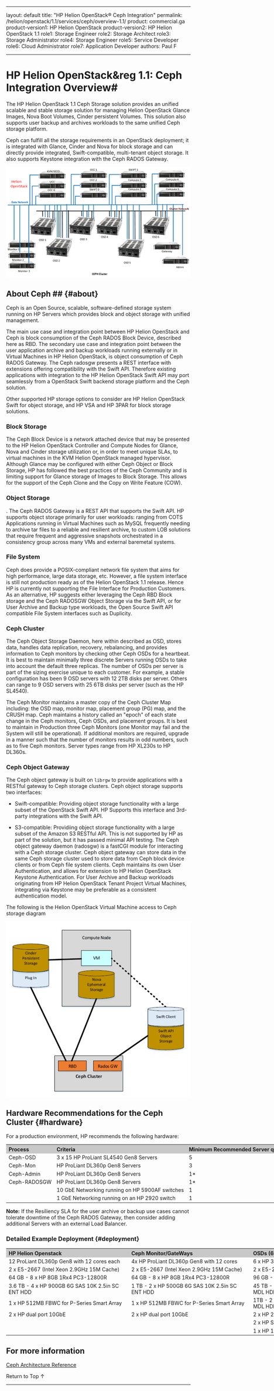  ---
layout: default
title: "HP Helion OpenStack&#174; Ceph Integration"
permalink: /helion/openstack/1.1/services/ceph/overview-1.1/
product: commercial.ga
product-version1: HP Helion OpenStack
product-version2: HP Helion OpenStack 1.1
role1: Storage Engineer
role2: Storage Architect 
role3: Storage Administrator 
role4: Storage Engineer
role5: Service Developer 
role6: Cloud Administrator 
role7: Application Developer 
authors: Paul F

---
<!--PUBLISHED-->

<script>

function PageRefresh {
onLoad="window.refresh"
}

PageRefresh();

</script>

<!--
<p style="font-size: small;"> <a href="/helion/openstack/1.1/services/object/overview/">&#9664; PREV</a> | <a href="/helion/openstack/1.1/services/overview/">&#9650; UP</a> | <a href="/helion/openstack/1.1/services/swift/deployment-scale-out/"> NEXT &#9654</a> </p>
-->

# HP Helion OpenStack&reg 1.1: Ceph Integration Overview#

The HP Helion OpenStack 1.1 Ceph Storage solution provides an unified scalable and stable storage solution for managing Helion OpenStack Glance Images, Nova Boot Volumes, Cinder persistent Volumes. This solution also supports user backup and archives workloads to the same unified Ceph storage platform.

Ceph can fulfill all the storage requirements in an OpenStack deployment; it is integrated with Glance, Cinder and Nova for block storage and can directly provide integrated, Swift-compatible, multi-tenant object storage. It also supports Keystone integration with the Ceph RADOS Gateway.

<img src="media/cephimplementation50.png">

## About Ceph ## {#about} 


Ceph is an Open Source, scalable, software-defined storage system running on HP Servers which provides block and object storage with unified management.

The main use case and integration point between HP Helion OpenStack and Ceph is block consumption of the Ceph RADOS Block Device,  described here as RBD. The secondary use case and integration point between the user application archive and backup workloads running externally or in Virtual Machines in HP Helion OpenStack, is object consumption of Ceph RADOS Gateway. The Ceph radosgw presents a REST interface with extensions offering compatibility with the Swift API. Therefore existing applications with integration to the HP Helion OpenStack Swift API may port seamlessly from a OpenStack Swift backend storage platform and the Ceph solution.

Other supported HP storage options to consider are HP Helion OpenStack Swift for object storage, and HP VSA and HP 3PAR for block storage solutions.

### Block Storage

The Ceph Block Device is a network attached device that may be presented to the HP Helion OpenStack Controller and Compute Nodes for Glance, Nova and Cinder storage utilization or, in order to meet unique SLAs, to virtual machines in the KVM Helion OpenStack managed hypervisor.   Although Glance may be configured with either Ceph Object or Block Storage, HP has followed the best practices of the Ceph Community and is limiting support for Glance storage of Images to Block Storage.  This allows for the support of the Ceph Clone and the Copy on Write Feature (COW).

### Object Storage
.
The Ceph RADOS Gateway is a REST API that supports the Swift API. HP supports object storage primarily for user workloads: ranging from COTS Applications running in Virtual Machines such as MySQL frequently needing to archive tar files to a reliable and resilient archive, to custom LOB solutions that require frequent and aggressive snapshots orchestrated in a consistency group across many VMs and external baremetal systems.

### File System ###
Ceph does provide a POSIX-compliant network file system that aims for high performance, large data storage, etc.  However, a file system interface is still not production ready as of the Helion OpenStack 1.1 release.  Hence HP is currently not supporting the File Interface for Production Customers.  As an alternative, HP suggests either leveraging the Ceph RBD Block storage and  the Ceph RADOSGW Object Storage via the Swift API, or for User Archive and Backup type workloads, the Open Source Swift API compatible File System interfaces such as Duplicity.


### Ceph Cluster
The Ceph Object Storage Daemon, here within described as OSD, stores data, handles data replication, recovery, rebalancing, and provides information to Ceph monitors by checking other Ceph OSDs for a heartbeat.  It is best to maintain minimally three discrete Servers running OSDs to take into account the default three replicas.  The number of OSDs per server is part of the sizing exercise unique to each customer. For example, a stable configuration has been 9 OSD servers with 12 2TB disks per server. Others can range to 9 OSD servers with 25 6TB disks per server (such as the HP SL4540).  

The Ceph Monitor maintains a master copy of the Ceph Cluster Map including: the OSD map, monitor map, placement group (PG) map, and the CRUSH map.  Ceph maintains a history called an "epoch" of each state change in the Ceph monitors, Ceph OSDs, and placement groups.  It is best to maintain in Production three Ceph Monitors (one Monitor may fail and the System will still be operational).  If additional monitors are required, upgrade in a manner such that the number of monitors results in odd numbers, such as to five Ceph monitors.  Server types range from HP XL230s to HP DL360s.


### Ceph Object Gateway

The Ceph object gateway is built on `librgw` to provide applications with a RESTful gateway to Ceph storage clusters. Ceph object storage supports two interfaces:


- Swift-compatible: Providing object storage functionality with a large subset of the OpenStack Swift API. HP Supports this interface and 3rd-party integrations with the Swift API.



- S3-compatible: Providiing object storage functionality with a large subset of the Amazon S3 RESTful API. This is not supported by HP as part of the solution, but it has passed minimal API testing.
The Ceph object gateway daemon (radosgw) is a fastCGI module for interacting with a Ceph storage cluster.  Ceph object gateway can store data in the same Ceph storage cluster used to store data from Ceph block device clients or from Ceph file system clients.  Ceph maintains its own User Authentication, and allows for extension to HP Helion OpenStack Keystone Authentication.  For User Archive and Backup workloads originating from HP Helion OpenStack Tenant Project Virtual Machines, integrating via Keystone may be preferable as a consistent authentication model.

The following is the Helion OpenStack Virtual Machine access to Ceph storage diagram

<img src="media/cephstorage.png">


## Hardware Recommendations for the Ceph Cluster {#hardware}

For a production environment, HP recommends the following hardware:

<table style="text-align: left; vertical-align: top; width:1000px;">
<tr style="background-color: #C8C8C8;">
<th>Process</th><th>Criteria</th><th>Minimum Recommended Server quantity</th></tr>
<tr><td>Ceph-OSD</td><td> 3 x 15 HP ProLiant SL4540 Gen8 Servers</td><td>5</td></tr>
<tr><td>Ceph-Mon</td><td>HP ProLiant DL360p Gen8 Servers</td><td>3</td></tr>
<tr><td>Ceph-Admin</td><td>HP ProLiant DL360p Gen8 Servers</td><td>1*</td></tr>
<tr><td>Ceph-RADOSGW</td><td>HP ProLiant DL360p Gen8 Servers</td><td>1*</td></tr>
<tr><td></td><td>10 GbE Networking running on HP 5900AF switches</td><td>1</td></tr>
<tr><td></td><td>1 GbE Networking running on an HP 2920 switch</td><td>
1</td></tr>
</table>

**Note:** If the Resiliency SLA for the user archive or backup use cases cannot tolerate downtime of the Ceph RADOS Gateway, then consider adding additional Servers with an external Load Balancer.

### Detailed Example Deployment {#deployment}

<table style="text-align: left; vertical-align: top; width:1000px;">
<tr style="background-color: #C8C8C8;">
<th>HP Helion Openstack</th><th>Ceph Monitor/GateWays</th><th>OSDs (6x15 SL4540)</th></tr>
<tr><td>12 ProLiant DL360p Gen8 with 12 cores each</td><td>4x HP ProLiant DL360p Gen8 with 12 cores</td><td>6 x HP 3xSL4540 Gen8 with 16 cores each</td></tr>
<tr><td>2 x E5-2667 (Intel Xeon 2.9GHz 15M Cache)</td><td>2 x E5-2667 (Intel Xeon 2.9GHz 15M Cache)</td><td>2 x E5-2470 (Intel Xeon 2.3GHz 20M Cache)</td></tr>
<tr><td>64 GB - 8 x HP 8GB 1Rx4 PC3-12800R</td><td>64 GB - 8 x HP 8GB 1Rx4 PC3-12800R</td><td>96 GB - 12 x HP 8GB 2Rx4 PC3L-10600R</td></tr>
<tr><td>3.6 TB - 4 x HP 900GB 6G SAS 10K 2.5in SC ENT HDD</td><td>1 TB - 2 x HP 500GB 6G SAS 10K 2.5in SC ENT HDD</td><td>45 TB - 15 x HP 3TB 6G SAS 7.2K 3.5in SC MDL HDD</td></tr>
<tr><td>1 x HP 512MB FBWC for P-Series Smart Array</td><td>1 x HP 512MB FBWC for P-Series Smart Array</td><td>1TB - 2 x HP 500GB 6G SATA 7.2K 2.5in SC MDL HDD</td></tr>
<tr><td>2 x HP dual port 10GbE</td><td>2 x HP dual port 10GbE</td><td>2 x HP 2GB P-seris Smart Array FBWC</td></tr>
<tr><td></td><td></td><td>2 x HP Smart Array P420i Mez Ctrllr FIO Kit</td></tr>
<tr><td></td><td></td><td>1 x HP 10G IO Module (2x1GbE 2x10GbE)</td></tr>
</table>

## For more information

[Ceph Architecture Reference](/helion/openstack/1.1/services/object/ceph/archref/)


<a href="#top" style="padding:14px 0px 14px 0px; text-decoration: none;"> Return to Top &#8593; </a>

----
